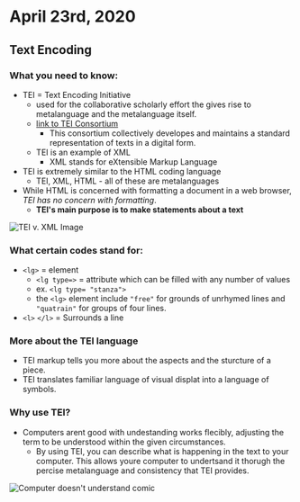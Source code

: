 # April 23rd, 2020

## Text Encoding

### What you need to know:

- TEI = Text Encoding Initiative
    - used for the collaborative scholarly effort the gives rise to metalanguage and the metalanguage itself.
    - [link to TEI Consortium](https://tei-c.org/)
        - This consortium collectively developes and maintains a standard representation of texts in a digital form. 
    - TEI is an example of XML
        - XML stands for eXtensible Markup Language
- TEI is extremely similar to the HTML coding language
    - TEI, XML, HTML - all of these are metalanguages
- While HTML is concerned with formatting a document in a web browser, *TEI has no concern with formatting*. 
    - **TEI's main purpose is to make statements about a text**

![TEI v. XML Image](https://wwp.northeastern.edu/outreach/seminars/_utils/gfx/concept_syntax_language.png)

### What certain codes stand for:
- `<lg>` = element
    - `<lg type=>` = attribute which can be filled with any number of values
    - ex. `<lg type= "stanza">`
    - the `<lg>` element include `"free"` for grounds of unrhymed lines and `"quatrain"` for groups of four lines.
- `<l>` `</l>` = Surrounds a line

### More about the TEI language
- TEI markup tells you more about the aspects and the sturcture of a piece.
- TEI translates familiar language of visual displat into a language of symbols.

### Why use TEI?
- Computers arent good with undestanding works flecibly, adjusting the term to be understood within the given circumstances.
    - By using TEI, you can describe what is happening in the text to your computer. This allows youre computer to undertsand it thorugh the percise metalanguage and consistency that TEI provides.

![Computer doesn't understand comic](https://s3.amazonaws.com/lowres.cartoonstock.com/computers-mental_health-psychiatrists-psychotherapist-computer-understand-wwe0070_low.jpg)